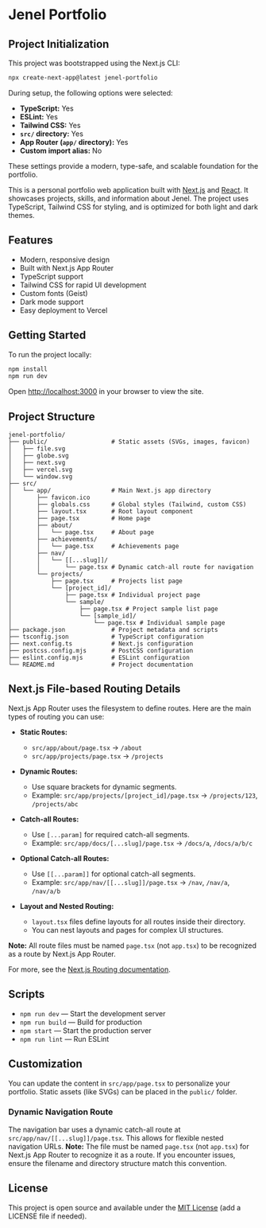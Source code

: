 # Jenel Portfolio

## Project Initialization

This project was bootstrapped using the Next.js CLI:

```bash
npx create-next-app@latest jenel-portfolio
```

During setup, the following options were selected:

- **TypeScript:** Yes
- **ESLint:** Yes
- **Tailwind CSS:** Yes
- **`src/` directory:** Yes
- **App Router (`app/` directory):** Yes
- **Custom import alias:** No

These settings provide a modern, type-safe, and scalable foundation for the portfolio.

This is a personal portfolio web application built with [Next.js](https://nextjs.org/) and [React](https://react.dev/). It showcases projects, skills, and information about Jenel. The project uses TypeScript, Tailwind CSS for styling, and is optimized for both light and dark themes.

## Features

- Modern, responsive design
- Built with Next.js App Router
- TypeScript support
- Tailwind CSS for rapid UI development
- Custom fonts (Geist)
- Dark mode support
- Easy deployment to Vercel

## Getting Started

To run the project locally:

```bash
npm install
npm run dev
```

Open [http://localhost:3000](http://localhost:3000) in your browser to view the site.

## Project Structure

```
jenel-portfolio/
├── public/                  # Static assets (SVGs, images, favicon)
│   ├── file.svg
│   ├── globe.svg
│   ├── next.svg
│   ├── vercel.svg
│   └── window.svg
├── src/
│   └── app/                 # Main Next.js app directory
│       ├── favicon.ico
│       ├── globals.css      # Global styles (Tailwind, custom CSS)
│       ├── layout.tsx       # Root layout component
│       ├── page.tsx         # Home page
│       ├── about/
│       │   └── page.tsx     # About page
│       ├── achievements/
│       │   └── page.tsx     # Achievements page
│       ├── nav/
│       │   └── [[...slug]]/
│       │       └── page.tsx # Dynamic catch-all route for navigation
│       └── projects/
│           ├── page.tsx     # Projects list page
│           └── [project_id]/
│               ├── page.tsx # Individual project page
│               └── sample/
│                   ├── page.tsx # Project sample list page
│                   └── [sample_id]/
│                       └── page.tsx # Individual sample page
├── package.json             # Project metadata and scripts
├── tsconfig.json            # TypeScript configuration
├── next.config.ts           # Next.js configuration
├── postcss.config.mjs       # PostCSS configuration
├── eslint.config.mjs        # ESLint configuration
└── README.md                # Project documentation
```

## Next.js File-based Routing Details

Next.js App Router uses the filesystem to define routes. Here are the main types of routing you can use:

- **Static Routes:**
  - `src/app/about/page.tsx` → `/about`
  - `src/app/projects/page.tsx` → `/projects`

- **Dynamic Routes:**
  - Use square brackets for dynamic segments.
  - Example: `src/app/projects/[project_id]/page.tsx` → `/projects/123`, `/projects/abc`

- **Catch-all Routes:**
  - Use `[...param]` for required catch-all segments.
  - Example: `src/app/docs/[...slug]/page.tsx` → `/docs/a`, `/docs/a/b/c`

- **Optional Catch-all Routes:**
  - Use `[[...param]]` for optional catch-all segments.
  - Example: `src/app/nav/[[...slug]]/page.tsx` → `/nav`, `/nav/a`, `/nav/a/b`

- **Layout and Nested Routing:**
  - `layout.tsx` files define layouts for all routes inside their directory.
  - You can nest layouts and pages for complex UI structures.

**Note:** All route files must be named `page.tsx` (not `app.tsx`) to be recognized as a route by Next.js App Router.

For more, see the [Next.js Routing documentation](https://nextjs.org/docs/app/building-your-application/routing).

## Scripts

- `npm run dev` — Start the development server
- `npm run build` — Build for production
- `npm start` — Start the production server
- `npm run lint` — Run ESLint

## Customization

You can update the content in `src/app/page.tsx` to personalize your portfolio. Static assets (like SVGs) can be placed in the `public/` folder.

### Dynamic Navigation Route

The navigation bar uses a dynamic catch-all route at `src/app/nav/[[...slug]]/page.tsx`. This allows for flexible nested navigation URLs. **Note:** The file must be named `page.tsx` (not `app.tsx`) for Next.js App Router to recognize it as a route. If you encounter issues, ensure the filename and directory structure match this convention.

## License

This project is open source and available under the [MIT License](LICENSE) (add a LICENSE file if needed).